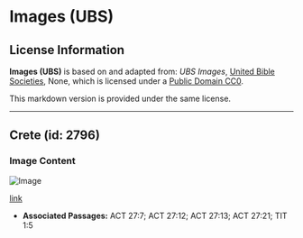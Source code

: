 # Images (UBS)

## License Information

**Images (UBS)** is based on and adapted from: _UBS Images_, [United Bible Societies](https://unitedbiblesocieties.org/), None, which is licensed under a [Public Domain CC0](https://creativecommons.org/public-domain/cc0/).

This markdown version is provided under the same license.



--------------------------------

## Crete (id: 2796)

### Image Content

![Image](https://cdn.aquifer.bible/aquifer-content/resources/Media/WEB-0570_crete.jpg)

[link](https://cdn.aquifer.bible/aquifer-content/resources/Media/WEB-0570_crete.jpg)

* **Associated Passages:** ACT 27:7; ACT 27:12; ACT 27:13; ACT 27:21; TIT 1:5

